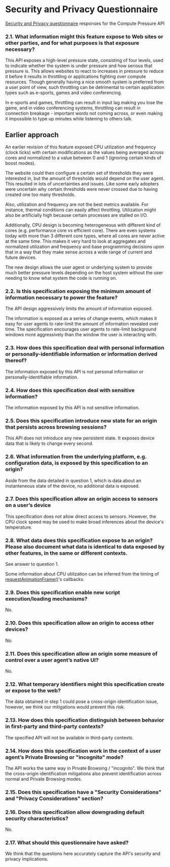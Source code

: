 # Security and Privacy Questionnaire

[Security and Privacy questionnaire](https://www.w3.org/TR/security-privacy-questionnaire/)
responses for the Compute Pressure API

### 2.1. What information might this feature expose to Web sites or other parties, and for what purposes is that exposure necessary?

This API exposes a high-level pressure state, consisting of four levels,
used to indicate whether the system is under pressure and how serious that
pressure is. This allows websites to react to increases in pressure to
reduce it before it results in throttling or applications fighting over
compute resources. Though generally having a nice smooth system is preferred
from a user point of view, such throttling can be detrimental  to certain
application types such as e-sports, games and video conferencing.

In e-sports and games, throttling can result in input lag making you lose the
game, and in video conferencing systems, throttling can result in connection
breakage - important words not coming across, or even making it impossible
to type up minutes while listening to others talk.

Earlier approach
---

An earlier revision of this feature exposed CPU utilization and frequency (clock
ticks) with certain modifications as the values being averaged across cores and
normalized to a value between 0 and 1 (ignoring certain kinds of boost modes).

The website could then configure a certain set of thresholds they were interested
in, but the amount of thresholds would depend on the user agent. This resulted in
lots of uncertainties and issues. Like some early adopters were uncertain why
certain thresholds were never crossed due to having created one too
many thresholds.

Also, utilization and frequency are not the best metrics available. For instance,
thermal conditions can easily affect throttling. Utilization might also be
artificially high because certain processes are stalled on I/O.

Additionally, CPU design is becoming heterogeneous with different kind of cores
(e.g. performance core vs efficient core). There are even systems today with more
than 3 different core types, where all cores are never active at the same time.
This makes it very hard to look at aggregates and normalized utilization and frequency
and base programming decisions upon that in a way that they make sense across a
wide range of current and future devices.

The new design allows the user agent or underlying system to provide much better
pressure levels depending on the host system without the user needing to know
what system the code is running on.

### 2.2. Is this specification exposing the minimum amount of information necessary to power the feature?

The API design aggressively limits the amount of information exposed.

The information is exposed as a series of change events, which makes it easy for
user agents to rate-limit the amount of information revealed over time. The
specification encourages user agents to rate-limit background windows more
aggressively than the window the user is interacting with.

### 2.3. How does this specification deal with personal information or personally-identifiable information or information derived thereof?

The information exposed by this API is not personal information or
personally-identifiable information.

### 2.4. How does this specification deal with sensitive information?

The information exposed by this API is not sensitive information.

### 2.5. Does this specification introduce new state for an origin that persists across browsing sessions?

This API does not introduce any new persistent state. It exposes device data
that is likely to change every second.

### 2.6. What information from the underlying platform, e.g. configuration data, is exposed by this specification to an origin?

Aside from the data detailed in question 1, which is data about an instanteneous
state of the device, no additional data is exposed.

### 2.7. Does this specification allow an origin access to sensors on a user’s device

This specification does not allow direct access to sensors. However, the CPU
clock speed may be used to make broad inferences about the device's
temperature.

### 2.8. What data does this specification expose to an origin? Please also document what data is identical to data exposed by other features, in the same or different contexts.

See answer to question 1.

Some information about CPU utilization can be inferred from the timing of
[requestAnimationFrame()](https://developer.mozilla.org/en-US/docs/Web/API/window/requestAnimationFrame)'s
callbacks.

### 2.9. Does this specification enable new script execution/loading mechanisms?

No.

### 2.10. Does this specification allow an origin to access other devices?

No.

### 2.11. Does this specification allow an origin some measure of control over a user agent’s native UI?

No.

### 2.12. What temporary identifiers might this specification create or expose to the web?

The data obtained in step 1 could pose a cross-origin identification issue,
however, we think our mitigations would prevent this risk.

### 2.13. How does this specification distinguish between behavior in first-party and third-party contexts?

The specified API will not be available in third-party contexts.

### 2.14. How does this specification work in the context of a user agent’s Private Browsing or "incognito" mode?

The API works the same way in Private Browsing / "incognito". We think that the
cross-origin identification mitigations also prevent identification across
normal and Private Browsing modes.

### 2.15. Does this specification have a "Security Considerations" and "Privacy Considerations" section?

### 2.16. Does this specification allow downgrading default security characteristics?

No.

### 2.17. What should this questionnaire have asked?

We think that the questions here accurately capture the API's security and privacy implications.
